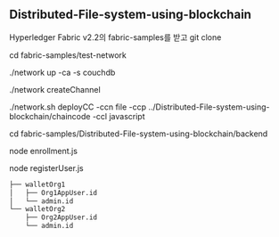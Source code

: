 ## Distributed-File-system-using-blockchain

Hyperledger Fabric v2.2의 fabric-samples를 받고 git clone

cd fabric-samples/test-network

./network up -ca -s couchdb

./network createChannel

./network.sh deployCC -ccn file -ccp ../Distributed-File-system-using-blockchain/chaincode -ccl javascript

cd fabric-samples/Distributed-File-system-using-blockchain/backend

node enrollment.js

node registerUser.js
```bash
├── walletOrg1
│   ├── Org1AppUser.id
│   └── admin.id
└── walletOrg2
    ├── Org2AppUser.id
    └── admin.id
```




